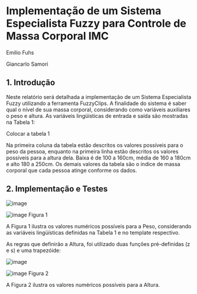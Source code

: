 # Implementação de um Sistema Especialista Fuzzy para Controle de Massa Corporal IMC

Emilio Fuhs

Giancarlo Samori

## 1. Introdução

Neste relatório será detalhada a implementação de um Sistema Especialista Fuzzy utilizando a ferramenta FuzzyClips. A finalidade do sistema é saber qual o nível de sua massa corporal, considerando como variáveis auxiliares o peso e altura.
As variáveis lingüísticas de entrada e saída são mostradas na Tabela 1:

Colocar a tabela 1

Na primeira coluna da tabela estão descritos os valores possíveis para o peso da pessoa, enquanto na primeira linha estão descritos os valores possíveis para a altura dela. Baixa é de 100 a 160cm, média de 160 a 180cm e alto 180 a 250cm. Os demais valores da tabela são o indice de massa corporal que cada pessoa atinge conforme os dados.


## 2. Implementação e Testes

![image](https://user-images.githubusercontent.com/42296433/57185227-ed336500-6e9d-11e9-914f-aaac8ab5e3d3.png)

![image](https://user-images.githubusercontent.com/42296433/57184383-29ac9400-6e91-11e9-93b1-b03649e0dd89.png)
Figura 1

A Figura 1 ilustra os valores numéricos possíveis para a Peso, considerando as variáveis lingüísticas definidas na Tabela 1 e no template respectivo.


As regras que definirão a Altura, foi utilizado duas funções pré-definidas (z e s) e uma trapezóide:

![image](https://user-images.githubusercontent.com/42296433/57185290-e3f6c800-6e9e-11e9-912b-4c98f5bbbeb6.png)

![image](https://user-images.githubusercontent.com/42296433/57185301-17d1ed80-6e9f-11e9-8df3-69b62742fcd7.png)
Figura 2

A Figura 2 ilustra os valores numéricos possíveis para a Altura.
